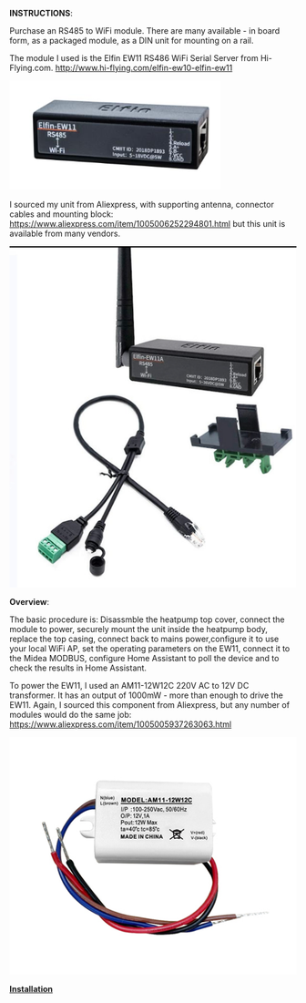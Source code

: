 **INSTRUCTIONS**:

Purchase an RS485 to WiFi module. There are many available - in board form, as a packaged module, as a DIN unit for mounting on a rail. 

The module I used is the Elfin EW11 RS486 WiFi Serial Server from Hi-Flying.com. http://www.hi-flying.com/elfin-ew10-elfin-ew11

![Alt text](/images/Elfin-EW11%20RS485%20Serial%20Server.png)

I sourced my unit from Aliexpress, with supporting antenna, connector cables and mounting block: https://www.aliexpress.com/item/1005006252294801.html but this unit is available from many vendors.

![Alt text](/images/Elfin%20EW11%20Components.png)


**Overview**:

The basic procedure is: Disassmble the heatpump top cover, connect the module to power, securely mount the unit inside the heatpump body, replace the top casing, connect back to mains power,configure it to use your local WiFi AP, set the operating parameters on the EW11, connect it to the Midea MODBUS, configure Home Assistant to poll the device and to check the results in Home Assistant.

To power the EW11, I used an AM11-12W12C 220V AC to 12V DC transformer. It has an output of 1000mW - more than enough to drive the EW11. Again, I sourced this component from Aliexpress, but any number of modules would do the same job: https://www.aliexpress.com/item/1005005937263063.html

![Alt text](/images/AM11-12W12C.jpg)

[**Installation**](/instructions/step1.md)
